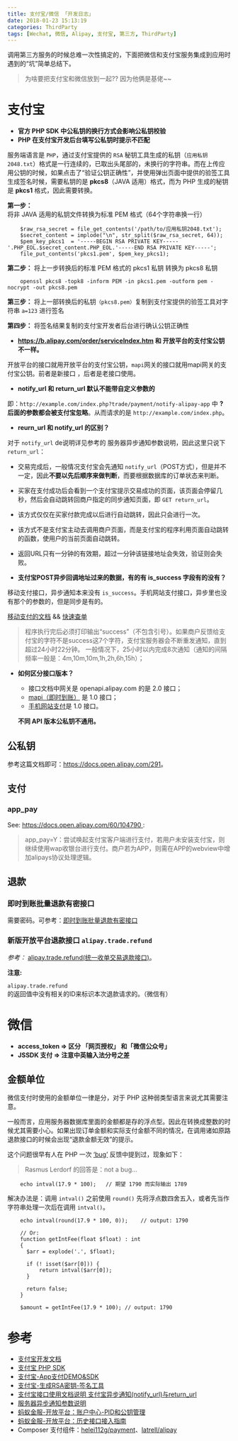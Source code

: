 ```yaml
---
title: 支付宝/微信 「开发日志」
date: 2018-01-23 15:13:19
categories: ThirdParty
tags: [Wechat, 微信, Alipay, 支付宝, 第三方, ThirdParty]
---
```


调用第三方服务的时候总难一次性搞定的，下面把微信和支付宝服务集成到应用时遇到的“坑”简单总结下。

> 为啥要把支付宝和微信放到一起?? 因为他俩是基佬~~

<!--more-->

# 支付宝

- **官方 PHP SDK 中公私钥的换行方式会影响公私钥校验**
- **PHP 在支付宝开发后台填写公私钥时提示不匹配**

服务端语言是 `PHP`，通过支付宝提供的 `RSA` 秘钥工具生成的私钥（`应用私钥2048.txt`）格式是一行连续的，已取出头尾部的，未换行的字符串。而在上传应用公钥的时候，如果点击了“验证公钥正确性”，并使用弹出页面中提供的验签工具生成签名时候，需要私钥的是 **pkcs8**（JAVA 适用）格式，而为 PHP 生成的秘钥是 **pkcs1** 格式，因此需要转换。

**第一步：** 将非 JAVA 适用的私钥文件转换为标准 PEM 格式（64个字符串换一行）

```
    $raw_rsa_secret = file_get_contents('/path/to/应用私钥2048.txt');
    $secret_content = implode("\n", str_split($raw_rsa_secret, 64));
    $pem_key_pkcs1  = '-----BEGIN RSA PRIVATE KEY-----'.PHP_EOL.$secret_content.PHP_EOL.'-----END RSA PRIVATE KEY-----';
    file_put_contents('pkcs1.pem', $pem_key_pkcs1);
```

**第二步：** 将上一步转换后的标准 PEM 格式的 pkcs1 私钥 转换为 pkcs8 私钥

```
    openssl pkcs8 -topk8 -inform PEM -in pkcs1.pem -outform pem -nocrypt -out pkcs8.pem
```

**第三步：** 将上一部转换后的私钥`（pkcs8.pem）`复制到支付宝提供的验签工具对字符串 `a=123` 进行签名


**第四步：** 将签名结果复制的支付宝开发者后台进行确认公钥正确性

- **<u>https://b.alipay.com/order/serviceIndex.htm</u> 和 开放平台的支付宝公钥不一样。**

开放平台的接口就用开放平台的支付宝公钥，`mapi`网关的接口就用mapi网关的支付宝公钥。前者是新接口 ，后者是老接口使用。

- **notify_url 和 return_url 默认不能带自定义参数的**

即：`http://example.com/index.php?trade/payment/notify-alipay-app` 中 **? 后面的参数都会被支付宝忽略**。从而请求的是 `http://example.com/index.php`。

- **reurn_url 和 notify_url 的区别？**

对于 `notify_url` de说明详见参考的 服务器异步通知参数说明，因此这里只说下 `return_url`：

  - 交易完成后，一般情况支付宝会先通知 `notify_url`（POST方式），但是并不一定，因此**不要以先后顺序来做判断**，而要根据数据库的订单状态来判断。
  - 买家在支付成功后会看到一个支付宝提示交易成功的页面，该页面会停留几秒，然后会自动跳转回商户指定的同步通知页面，即 `GET return_url`。
  - 该方式仅仅在买家付款完成以后进行自动跳转，因此只会进行一次。
  - 该方式不是支付宝主动去调用商户页面，而是支付宝的程序利用页面自动跳转的函数，使用户的当前页面自动跳转。
  - 返回URL只有一分钟的有效期，超过一分钟该链接地址会失效，验证则会失败。
  
- **支付宝POST异步回调地址过来的数据，有的有 is_success 字段有的没有？**

移动支付接口，异步通知本来没有 `is_success`。手机网站支付接口，异步里也没有那个的参数的，但是同步是有的。


[ 移动支付的文档](https://docs.open.alipay.com/59/103665) && [快速查单](https://mbillexprod.alipay.com/enterprise/tradeOrder.htm)

> 程序执行完后必须打印输出“success”（不包含引号）。如果商户反馈给支付宝的字符不是success这7个字符，支付宝服务器会不断重发通知，直到超过24小时22分钟。
  一般情况下，25小时以内完成8次通知（通知的间隔频率一般是：4m,10m,10m,1h,2h,6h,15h）；
  
- **如何区分接口版本？**

  - 接口文档中网关是 openapi.alipay.com 的是 2.0 接口；
  - <u>[mapi（即时到账）](https://docs.open.alipay.com/62/103566/)</u> 是 1.0 接口；
  - <u>[手机网站支付](https://docs.open.alipay.com/60/103564)</u>是 1.0 接口。

  **不同 API 版本公私钥不通用。**


## 公私钥

参考这篇文档即可：<u>https://docs.open.alipay.com/291</u>。

## 支付

### app_pay

See: <u>https://docs.open.alipay.com/60/104790 </u>:

> app_pay=Y：尝试唤起支付宝客户端进行支付，若用户未安装支付宝，则继续使用wap收银台进行支付。商户若为APP，则需在APP的webview中增加alipays协议处理逻辑。

## 退款

### 即时到账批量退款有密接口

需要密码。可参考：<u>[即时到账批量退款有密接口](http://aopsdkdownload.cn-hangzhou.alipay-pub.aliyun-inc.com/demo/alipayrefund.zip)</u>

### 新版开放平台退款接口 `alipay.trade.refund`

*参考：* <u>[alipay.trade.refund(统一收单交易退款接口)](https://docs.open.alipay.com/api_1/alipay.trade.refund/)</u>。

**注意:**

`alipay.trade.refund` 的返回值中没有相关的ID来标识本次退款请求的。（微信有）


# 微信

  - **access_token => 区分 「网页授权」 和「微信公众号」**
  - **JSSDK 支付 => 注意中英输入法分号之差**
  
## 金额单位

微信支付时使用的金额单位一律是分，对于 PHP 这种弱类型语言来说尤其需要注意。

一般而言，应用服务器数据库里面的金额都是存的浮点型。因此在转换成整数的时候尤其需要小心。如果出现订单金额和实际支付金额不同的情况，在调用诸如原路退款接口的时候会出现“退款金额无效”的提示。

这个问题很早有人在 PHP 一次 <u>[‘bug’](https://bugs.php.net/bug.php?id=62385&edit=1)</u> 反馈中提到过，现象如下：

> Rasmus Lerdorf 的回答是：not a bug…

```
    echo intval(17.9 * 100);   // 期望 1790 而实际输出 1789
```

解决办法是：调用 `intval()` 之前使用 `round()` 先将浮点数四舍五入，或者先当作字符串处理一次后在调用 `intval()`。

```
    echo intval(round(17.9 * 100, 0));    // output: 1790
    
    // Or:
    function getIntFee(float $float) : int
    {
      $arr = explode('.', $float);
      
      if (! isset($arr[0])) {
          return intval($arr[0]);
      }
      
      return false;
    }
    
    $amount = getIntFee(17.9 * 100); // output: 1790
```

# 参考

- [支付宝开发文档](https://openhome.alipay.com/developmentDocument.htm)
- [支付宝 PHP SDK](https://docs.open.alipay.com/54/103419)
- [支付宝-App支付DEMO&SDK](https://docs.open.alipay.com/54/104509)
- [支付宝-生成RSA密钥-签名工具](https://docs.open.alipay.com/291/105971)
- [支付宝接口使用文档说明 支付宝异步通知(notify_url)与return_url](http://www.cnblogs.com/phirothing/archive/2013/01/20/2868917.html)
- [服务器异步通知参数说明](https://docs.open.alipay.com/59/103666)
- [蚂蚁金服-开放平台：账户中心-PID和公钥管理](https://openhome.alipay.com/platform/keyManage.htm)
- [蚂蚁金服-开放平台：历史接口接入指南](https://docs.open.alipay.com/58/103541/)
- Composer 支付组件：[helei112g/payment](https://github.com/helei112g/payment)、[latrell/alipay](https://github.com/Latrell/Alipay)